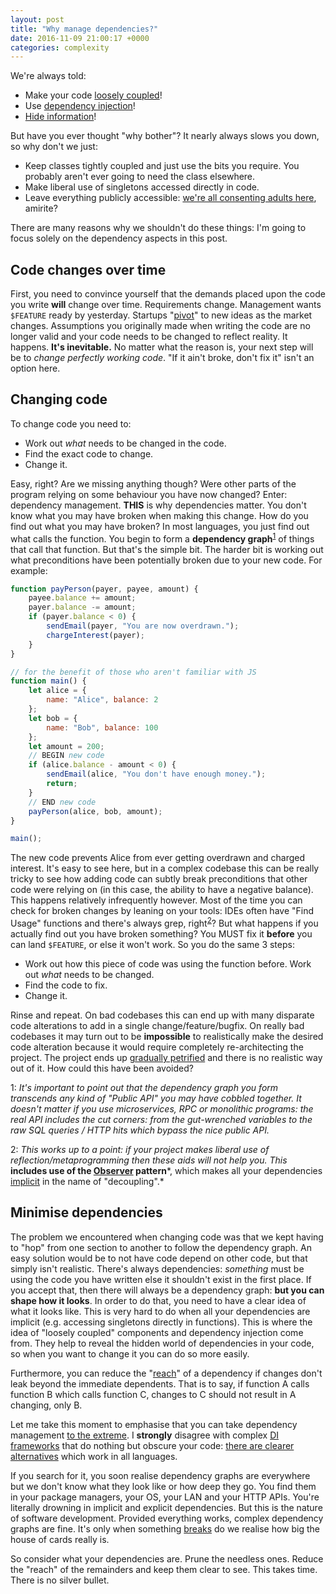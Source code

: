 ```yaml
---
layout: post
title: "Why manage dependencies?"
date: 2016-11-09 21:00:17 +0000
categories: complexity
---
```


We're always told:
 - Make your code [loosely coupled](https://en.wikipedia.org/wiki/Loose_coupling)!
 - Use [dependency injection](https://en.wikipedia.org/wiki/Dependency_injection)!
 - [Hide information](https://en.wikipedia.org/wiki/Information_hiding)!

But have you ever thought "why bother"? It nearly always slows you down, so why don't we just:
 - Keep classes tightly coupled and just use the bits you require. You probably aren't ever going to need the class elsewhere.
 - Make liberal use of singletons accessed directly in code.
 - Leave everything publicly accessible: [we're all consenting adults here](https://www.python.org/), amirite?


There are many reasons why we shouldn't do these things: I'm going to focus solely on the dependency aspects in this post.
 
## Code changes over time
 
First, you need to convince yourself that the demands placed upon the code you write **will** change over time. Requirements change. Management wants `$FEATURE` ready by yesterday. Startups "[pivot](https://en.wikipedia.org/wiki/Corporate_jargon)" to new ideas as the market changes. Assumptions you originally made when writing the code are no longer valid and your code needs to be changed to reflect reality. It happens. **It's inevitable.** No matter what the reason is, your next step will be to *change perfectly working code*. "If it ain't broke, don't fix it" isn't an option here.

## Changing code

To change code you need to:
 - Work out *what* needs to be changed in the code.
 - Find the exact code to change.
 - Change it.

Easy, right? Are we missing anything though? Were other parts of the program relying on some behaviour you have now changed? Enter: dependency management. **THIS** is why dependencies matter. You don't know what you may have broken when making this change. How do you find out what you may have broken? In most languages, you just find out what calls the function. You begin to form a **dependency graph**<sup>[1](#deps)</sup> of things that call that function. But that's the simple bit. The harder bit is working out what preconditions have been potentially broken due to your new code. For example:

```js
function payPerson(payer, payee, amount) {
    payee.balance += amount;
    payer.balance -= amount;
    if (payer.balance < 0) {
        sendEmail(payer, "You are now overdrawn.");
        chargeInterest(payer);
    }
}

// for the benefit of those who aren't familiar with JS
function main() {
    let alice = {
        name: "Alice", balance: 2
    };
    let bob = {
        name: "Bob", balance: 100
    };
    let amount = 200;
    // BEGIN new code
    if (alice.balance - amount < 0) {
        sendEmail(alice, "You don't have enough money.");
        return;
    }
    // END new code
    payPerson(alice, bob, amount);
}

main();
```
The new code prevents Alice from ever getting overdrawn and charged interest. It's easy to see here, but in a complex codebase this can be really tricky to see how adding code can subtly break preconditions that other code were relying on (in this case, the ability to have a negative balance). This happens relatively infrequently however. Most of the time you can check for broken changes by leaning on your tools: IDEs often have "Find Usage" functions and there's always grep, right<sup>[2](#reflection)</sup>? But what happens if you actually find out you have broken something? You MUST fix it **before** you can land `$FEATURE`, or else it won't work. So you do the same 3 steps:
 - Work out how this piece of code was using the function before. Work out *what* needs to be changed.
 - Find the code to fix.
 - Change it.

Rinse and repeat. On bad codebases this can end up with many disparate code alterations to add in a single change/feature/bugfix. On really bad codebases it may turn out to be **impossible** to realistically make the desired code alteration because it would require completely re-architecting the project. The project ends up [gradually petrified](http://finalfantasy.wikia.com/wiki/Gradual_Petrify_(status)) and there is no realistic way out of it. How could this have been avoided?


<a name="deps">1</a>: *It's important to point out that the dependency graph you form transcends any kind of "Public API" you may have cobbled together. It doesn't matter if you use microservices, RPC or monolithic programs: the real API includes the cut corners: from the gut-wrenched variables to the raw SQL queries / HTTP hits which bypass the nice public API.*

<a name="reflection">2</a>: *This works up to a point: if your project makes liberal use of reflection/metaprogramming then these aids will not help you. This* **includes use of the [Observer](https://en.wikipedia.org/wiki/Observer_pattern) pattern***, which makes all your dependencies [implicit](https://en.wikipedia.org/wiki/Implicit_invocation) in the name of "decoupling".*

## Minimise dependencies

The problem we encountered when changing code was that we kept having to "hop" from one section to another to follow the dependency graph. An easy solution would be to not have code depend on other code, but that simply isn't realistic. There's always dependencies: *something* must be using the code you have written else it shouldn't exist in the first place. If you accept that, then there will always be a dependency graph: **but you can shape how it looks**. In order to do that, you need to have a clear idea of what it looks like. This is very hard to do when all your dependencies are implicit (e.g. accessing singletons directly in functions). This is where the idea of "loosely coupled" components and dependency injection come from. They help to reveal the hidden world of dependencies in your code, so when you want to change it you can do so more easily.

Furthermore, you can reduce the "[reach](https://en.wikipedia.org/wiki/Law_of_Demeter)" of a dependency if changes don't leak beyond the immediate dependents. That is to say, if function A calls function B which calls function C, changes to C should not result in A changing, only B.

Let me take this moment to emphasise that you can take dependency management [to the extreme](https://github.com/EnterpriseQualityCoding/FizzBuzzEnterpriseEdition). I **strongly** disagree with complex [DI frameworks](https://projects.spring.io/spring-framework/) that do nothing but obscure your code: [there are clearer alternatives](https://en.wikipedia.org/wiki/Dependency_injection#Constructor_injection) which work in all languages.

If you search for it, you soon realise dependency graphs are everywhere but we don't know what they look like or how deep they go. You find them in your package managers, your OS, your LAN and your HTTP APIs. You're literally drowning in implicit and explicit dependencies. But this is the nature of software development. Provided everything works, complex dependency graphs are fine. It's only when something [breaks](http://www.theregister.co.uk/2016/03/23/npm_left_pad_chaos/) do we realise how big the house of cards really is.

So consider what your dependencies are. Prune the needless ones. Reduce the "reach" of the remainders and keep them clear to see. This takes time. There is no silver bullet.
